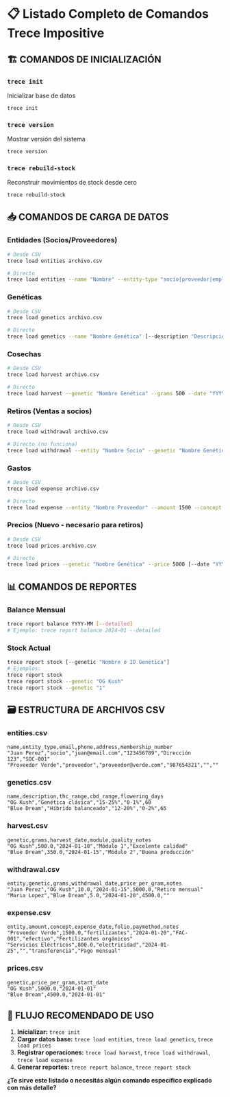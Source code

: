 # 📋 **Listado Completo de Comandos Trece Impositive**

## 🏗️ **COMANDOS DE INICIALIZACIÓN**

### `trece init`
Inicializar base de datos
```bash
trece init
```

### `trece version`
Mostrar versión del sistema
```bash
trece version
```

### `trece rebuild-stock`
Reconstruir movimientos de stock desde cero
```bash
trece rebuild-stock
```

## 📥 **COMANDOS DE CARGA DE DATOS**

### **Entidades (Socios/Proveedores)**
```bash
# Desde CSV
trece load entities archivo.csv

# Directo
trece load entities --name "Nombre" --entity-type "socio|proveedor|empleado" [--email "email@ejemplo.com"] [--phone "123456789"] [--address "Dirección"] [--membership-number "ABC123"]
```

### **Genéticas**
```bash
# Desde CSV
trece load genetics archivo.csv

# Directo  
trece load genetics --name "Nombre Genética" [--description "Descripción"] [--thc-range "15-25%"] [--cbd-range "0-1%"] [--flowering-days 60]
```

### **Cosechas**
```bash
# Desde CSV
trece load harvest archivo.csv

# Directo
trece load harvest --genetic "Nombre Genética" --grams 500 --date "YYYY-MM-DD" --module "Nombre Módulo" [--quality-notes "Notas de calidad"]
```

### **Retiros (Ventas a socios)**
```bash
# Desde CSV
trece load withdrawal archivo.csv

# Directo (no funciona)
trece load withdrawal --entity "Nombre Socio" --genetic "Nombre Genética" --grams 10 --date "YYYY-MM-DD" [--price-per-gram 5000] [--notes "Notas"] 
```

### **Gastos**
```bash
# Desde CSV  
trece load expense archivo.csv

# Directo
trece load expense --entity "Nombre Proveedor" --amount 1500 --concept "concepto" --date "YYYY-MM-DD" [--folio "FAC-001"] [--paymethod "efectivo|transferencia|tarjeta"] [--notes "Notas"]
```

### **Precios** (Nuevo - necesario para retiros)
```bash
# Desde CSV
trece load prices archivo.csv

# Directo
trece load prices --genetic "Nombre Genética" --price 5000 [--date "YYYY-MM-DD"]
```

## 📊 **COMANDOS DE REPORTES**

### **Balance Mensual**
```bash
trece report balance YYYY-MM [--detailed]
# Ejemplo: trece report balance 2024-01 --detailed
```

### **Stock Actual**
```bash
trece report stock [--genetic "Nombre o ID Genética"]
# Ejemplos:
trece report stock
trece report stock --genetic "OG Kush"
trece report stock --genetic "1"
```

## 🗃️ **ESTRUCTURA DE ARCHIVOS CSV**

### **entities.csv**
```csv
name,entity_type,email,phone,address,membership_number
"Juan Perez","socio","juan@email.com","123456789","Dirección 123","SOC-001"
"Proveedor Verde","proveedor","proveedor@verde.com","987654321","",""
```

### **genetics.csv**
```csv
name,description,thc_range,cbd_range,flowering_days
"OG Kush","Genética clásica","15-25%","0-1%",60
"Blue Dream","Híbrido balanceado","12-20%","0-2%",65
```

### **harvest.csv**
```csv
genetic,grams,harvest_date,module,quality_notes
"OG Kush",500.0,"2024-01-10","Módulo 1","Excelente calidad"
"Blue Dream",350.0,"2024-01-15","Módulo 2","Buena producción"
```

### **withdrawal.csv**
```csv
entity,genetic,grams,withdrawal_date,price_per_gram,notes
"Juan Perez","OG Kush",10.0,"2024-01-15",5000.0,"Retiro mensual"
"Maria Lopez","Blue Dream",5.0,"2024-01-20",4500.0,""
```

### **expense.csv**
```csv
entity,amount,concept,expense_date,folio,paymethod,notes
"Proveedor Verde",1500.0,"fertilizantes","2024-01-20","FAC-001","efectivo","Fertilizantes orgánicos"
"Servicios Eléctricos",800.0,"electricidad","2024-01-25","","transferencia","Pago mensual"
```

### **prices.csv**
```csv
genetic,price_per_gram,start_date
"OG Kush",5000.0,"2024-01-01"
"Blue Dream",4500.0,"2024-01-01"
```

## 🔄 **FLUJO RECOMENDADO DE USO**

1. **Inicializar:** `trece init`
2. **Cargar datos base:** `trece load entities`, `trece load genetics`, `trece load prices`
3. **Registrar operaciones:** `trece load harvest`, `trece load withdrawal`, `trece load expense`
4. **Generar reportes:** `trece report balance`, `trece report stock`

**¿Te sirve este listado o necesitás algún comando específico explicado con más detalle?**